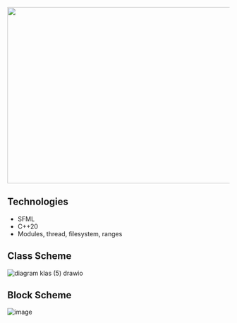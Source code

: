 <p align="center">
<img src ="https://github.com/Zalezny/FlappyBird/assets/65240240/d9bda4ae-46e7-441e-ad68-6843597f8316" width="600" height="400">
<p/>
  
## Technologies
- SFML
- C++20
- Modules, thread, filesystem, ranges

## Class Scheme

![diagram klas (5) drawio](https://github.com/Zalezny/FlappyBird/assets/65240240/a0591853-eec6-4cc4-89fc-a3539d261556)

## Block Scheme

![image](https://github.com/Zalezny/FlappyBird/assets/65240240/af3b5874-ec2d-40ed-b321-5822dfb8e96f)
